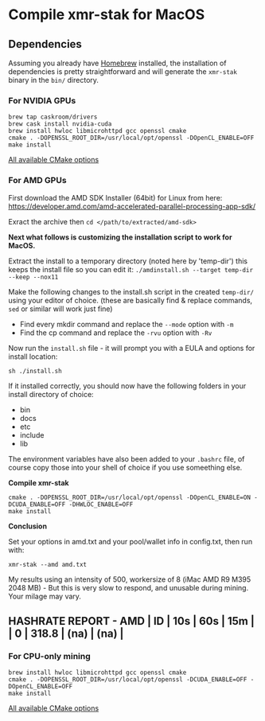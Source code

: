 # Compile **xmr-stak** for MacOS

## Dependencies

Assuming you already have [Homebrew](https://brew.sh) installed, the installation of dependencies is pretty straightforward and will generate the `xmr-stak` binary in the `bin/` directory.

### For NVIDIA GPUs

```shell
brew tap caskroom/drivers
brew cask install nvidia-cuda
brew install hwloc libmicrohttpd gcc openssl cmake
cmake . -DOPENSSL_ROOT_DIR=/usr/local/opt/openssl -DOpenCL_ENABLE=OFF
make install
```

[All available CMake options](compile.md#nvidia-build-options)

### For AMD GPUs

First download the AMD SDK Installer (64bit) for Linux from here: https://developer.amd.com/amd-accelerated-parallel-processing-app-sdk/

Exract the archive then `cd </path/to/extracted/amd-sdk>`

__Next what follows is customizing the installation script to work for MacOS.__

Extract the install to a temporary directory (noted here by 'temp-dir') this keeps the install file so you can edit it:
`./amdinstall.sh --target temp-dir --keep --nox11`

Make the following changes to the install.sh script in the created `temp-dir/` using your editor of choice.
(these are basically find & replace commands, `sed` or similar will work just fine)

* Find every mkdir command and replace the `--mode` option with `-m`
* Find the cp command and replace the `-rvu` option with `-Rv`

Now run the `install.sh` file - it will prompt you with a EULA and options for install location:

```shell
sh ./install.sh
```

If it installed correctly, you should now have the following folders in your install directory of choice:

* bin
* docs
* etc
* include
* lib

The environment variables have also been added to your `.bashrc` file, of course copy those into your shell of choice if you use someething else.

__Compile xmr-stak__

```shell
cmake . -DOPENSSL_ROOT_DIR=/usr/local/opt/openssl -DOpenCL_ENABLE=ON -DCUDA_ENABLE=OFF -DHWLOC_ENABLE=OFF
make install
```

__Conclusion__

Set your options in amd.txt and your pool/wallet info in config.txt, then run with:

```shell
xmr-stak --amd amd.txt
```

My results using an intensity of 500, workersize of 8 (iMac AMD R9 M395 2048 MB) - But this is very slow to respond, and unusable during mining. Your milage may vary.

HASHRATE REPORT - AMD
| ID |    10s |    60s |    15m |
|  0 |  318.8 |   (na) |   (na) |
---------------------------



### For CPU-only mining

```shell
brew install hwloc libmicrohttpd gcc openssl cmake
cmake . -DOPENSSL_ROOT_DIR=/usr/local/opt/openssl -DCUDA_ENABLE=OFF -DOpenCL_ENABLE=OFF
make install
```

[All available CMake options](compile.md#cpu-build-options)
